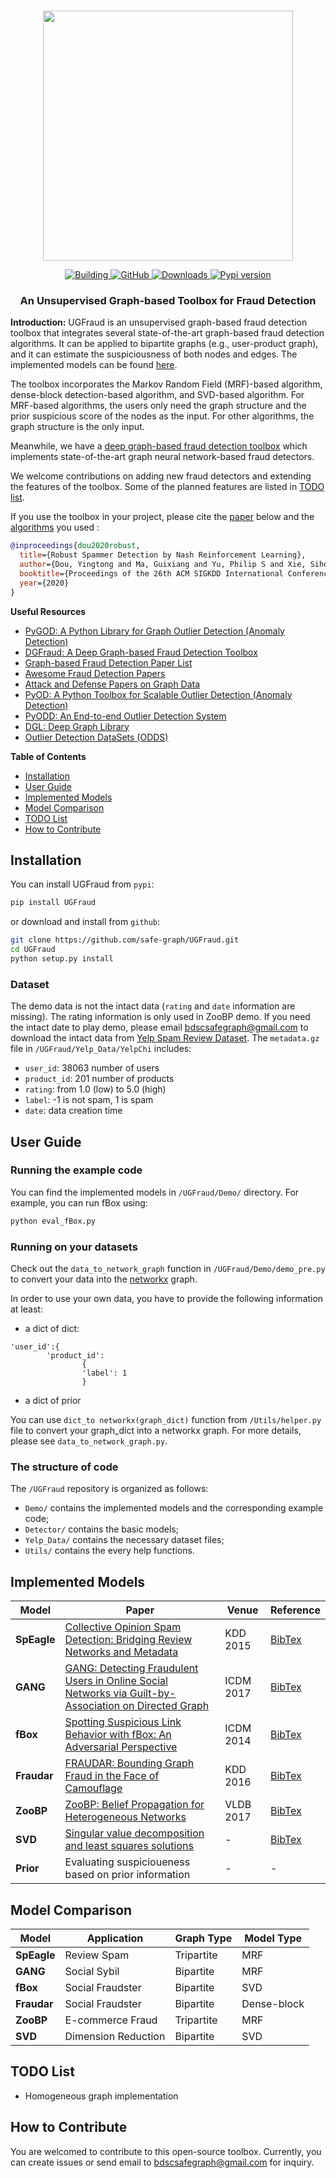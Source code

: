 <p align="center">
    <br>
    <a href="https://image.flaticon.com/icons/svg/1671/1671517.svg">
        <img src="https://github.com/safe-graph/UGFraud/blob/master/UGFraud_logo.png" width="400"/>
    </a>
    <br>
<p>
<p align="center">
    <a href="https://travis-ci.org/github/safe-graph/UGFraud">
        <img alt="Building" src="https://travis-ci.org/safe-graph/UGFraud.svg?branch=master">
    </a>
    <a href="https://github.com/safe-graph/UGFraud/blob/master/LICENSE">
        <img alt="GitHub" src="https://img.shields.io/github/license/safe-graph/UGFraud">
    </a>
    <a href="https://pepy.tech/project/ugfraud">
        <img alt="Downloads" src="https://pepy.tech/badge/ugfraud">
    </a>
    <a href="https://pypi.org/project/UGFraud/">
        <img alt="Pypi version" src="https://img.shields.io/pypi/v/ugfraud">
    </a>
</p>

<h3 align="center">
<p>An Unsupervised Graph-based Toolbox for Fraud Detection
</h3>

**Introduction:** 
UGFraud is an unsupervised graph-based fraud detection toolbox that integrates several state-of-the-art graph-based fraud detection algorithms. It can be applied to bipartite graphs (e.g., user-product graph), and it can estimate the suspiciousness of both nodes and edges. The implemented models can be found [here](#implemented-models).

The toolbox incorporates the Markov Random Field (MRF)-based algorithm, dense-block detection-based algorithm, and SVD-based algorithm. For MRF-based algorithms, the users only need the graph structure and the prior suspicious score of the nodes as the input. For other algorithms, the graph structure is the only input.

Meanwhile, we have a [deep graph-based fraud detection toolbox](https://github.com/safe-graph/DGFraud) which implements state-of-the-art graph neural network-based fraud detectors.

We welcome contributions on adding new fraud detectors and extending the features of the toolbox. Some of the planned features are listed in [TODO list](#todo-list). 

If you use the toolbox in your project, please cite the [paper](https://arxiv.org/abs/2006.06069) below and the [algorithms](#implemented-models) you used :
```bibtex
@inproceedings{dou2020robust,
  title={Robust Spammer Detection by Nash Reinforcement Learning},
  author={Dou, Yingtong and Ma, Guixiang and Yu, Philip S and Xie, Sihong},
  booktitle={Proceedings of the 26th ACM SIGKDD International Conference on Knowledge Discovery \& Data Mining},
  year={2020}
}
```

**Useful Resources**
- [PyGOD: A Python Library for Graph Outlier Detection (Anomaly Detection)](https://github.com/pygod-team/pygod)
- [DGFraud: A Deep Graph-based Fraud Detection Toolbox](https://github.com/safe-graph/DGFraud)
- [Graph-based Fraud Detection Paper List](https://github.com/safe-graph/graph-fraud-detection-papers) 
- [Awesome Fraud Detection Papers](https://github.com/benedekrozemberczki/awesome-fraud-detection-papers)
- [Attack and Defense Papers on Graph Data](https://github.com/safe-graph/graph-adversarial-learning-literature)
- [PyOD: A Python Toolbox for Scalable Outlier Detection (Anomaly Detection)](https://github.com/yzhao062/pyod)
- [PyODD: An End-to-end Outlier Detection System](https://github.com/datamllab/pyodds)
- [DGL: Deep Graph Library](https://github.com/dmlc/dgl)
- [Outlier Detection DataSets (ODDS)](http://odds.cs.stonybrook.edu/)

**Table of Contents**
- [Installation](#installation)
- [User Guide](#user-guide)
- [Implemented Models](#implemented-models)
- [Model Comparison](#model-comparison)
- [TODO List](#todo-list)
- [How to Contribute](#how-to-contribute)


## Installation
You can install UGFraud from `pypi`:

```bash
pip install UGFraud
```

or download and install from `github`:

```bash
git clone https://github.com/safe-graph/UGFraud.git
cd UGFraud
python setup.py install
```

### Dataset
The demo data is not the intact data (`rating` and `date` information are missing). The rating information is only used in ZooBP demo. If you need the intact date to play demo, please email [bdscsafegraph@gmail.com](mailto:bdscsafegraph@gmail.com) to download the intact data from [Yelp Spam Review Dataset](http://odds.cs.stonybrook.edu/yelpchi-dataset/). The `metadata.gz` file in `/UGFraud/Yelp_Data/YelpChi` includes:
- `user_id`: 38063 number of users
- `product_id`: 201 number of products
- `rating`: from 1.0 (low) to 5.0 (high)
- `label`: -1 is not spam, 1 is spam
- `date`: data creation time


## User Guide

### Running the example code
You can find the implemented models in `/UGFraud/Demo/` directory. For example, you can run fBox using:
```bash
python eval_fBox.py 
```

### Running on your datasets
Check out the `data_to_network_graph` function in `/UGFraud/Demo/demo_pre.py` to convert your data into the [networkx](https://networkx.github.io/documentation/stable/tutorial.html#creating-a-graph) graph.

In order to use your own data, you have to provide the following information at least:
* a dict of dict:
```
'user_id':{
        'product_id':
                {
                'label': 1
                }
```
* a dict of prior

You can use `dict_to networkx(graph_dict)` function from `/Utils/helper.py` file to convert your graph_dict into a networkx graph.
For more details, please see `data_to_network_graph.py`.

### The structure of code
The `/UGFraud` repository is organized as follows:
- `Demo/` contains the implemented models and the corresponding example code;
- `Detector/` contains the basic models;
- `Yelp_Data/` contains the necessary dataset files;
- `Utils/` contains the every help functions.


## Implemented Models

| Model  | Paper  | Venue  | Reference  |
|-------|--------|--------|--------|
| **SpEagle** | [Collective Opinion Spam Detection: Bridging Review Networks and Metadata](https://www.andrew.cmu.edu/user/lakoglu/pubs/15-kdd-collectiveopinionspam.pdf)  | KDD 2015  | [BibTex](https://github.com/safe-graph/UGFraud/blob/master/reference/speagle.txt) |
| **GANG** | [GANG: Detecting Fraudulent Users in Online Social Networks via Guilt-by-Association on Directed Graph](https://ieeexplore.ieee.org/document/8215519)  | ICDM 2017  | [BibTex](https://github.com/safe-graph/UGFraud/blob/master/reference/gang.txt)|
| **fBox** | [Spotting Suspicious Link Behavior with fBox: An Adversarial Perspective](https://arxiv.org/pdf/1410.3915.pdf)  | ICDM 2014 | [BibTex](https://github.com/safe-graph/UGFraud/blob/master/reference/fbox.txt) |
| **Fraudar** | [FRAUDAR: Bounding Graph Fraud in the Face of Camouflage](https://bhooi.github.io/papers/fraudar_kdd16.pdf)  | KDD 2016 | [BibTex](https://github.com/safe-graph/UGFraud/blob/master/reference/fraudar.txt) |
| **ZooBP** | [ZooBP: Belief Propagation for Heterogeneous Networks](http://www.vldb.org/pvldb/vol10/p625-eswaran.pdf)  | VLDB 2017 | [BibTex](https://github.com/safe-graph/UGFraud/blob/master/reference/zoobp.txt)  |
| **SVD** | [Singular value decomposition and least squares solutions](https://link.springer.com/content/pdf/10.1007/978-3-662-39778-7_10.pdf)  | - |[BibTex](https://github.com/safe-graph/UGFraud/blob/master/reference/svd.txt) |
| **Prior** | Evaluating suspicioueness based on prior information  | - |  - |


## Model Comparison
| Model  | Application  | Graph Type  | Model Type  |
|-------|--------|--------|-------|
| **SpEagle** | Review Spam | Tripartite  | MRF  |
| **GANG** | Social Sybil  | Bipartite |  MRF    |
| **fBox** | Social Fraudster  | Bipartite |  SVD |
| **Fraudar** |  Social Fraudster | Bipartite | Dense-block  |
| **ZooBP** | E-commerce Fraud | Tripartite | MRF   |
| **SVD** | Dimension Reduction  | Bipartite |  SVD  |


## TODO List
- Homogeneous graph implementation


## How to Contribute
You are welcomed to contribute to this open-source toolbox. Currently, you can create issues or send email to [bdscsafegraph@gmail.com](mailto:bdscsafegraph@gmail.com) for inquiry.
